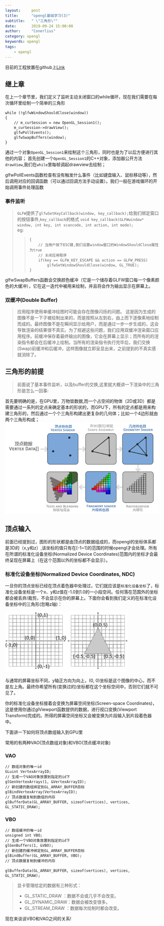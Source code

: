 ```yaml
---
layout:     post
title:      "opengl基础学习(3)"
subtitle:   " \"三角形\""
date:       2019-09-24 15:00:00
author:     "Conerlius"
category: opengl
keywords: opengl
tags:
    - opengl
---
```


目前的工程放置在github上[Link](https://github.com/Conerlius/LearnOpenGL)

## 继上章
在上一个章节里，我们定义了监听主动关闭窗口的while循环，现在我们需要在每次循环里绘制一个简单的三角形

```
while (!glfwWindowShouldClose(window))
{
    // m_curSession = new OpenGL_Session1();
	m_curSession->drawView();
    glfwPollEvents();
	glfwSwapBuffers(window);
}
```
通过一个对象`OpenGL_Session1`来绘制这个三角形，同时也是为了以后方便进行其他的内容；
首先创建一个`OpenGL_Session1`的C++对象，添加器公开方法`drawView`,我们在`while`里每帧调起drawview去绘制；

glfwPollEvents函数检查有没有触发什么事件（比如键盘输入、鼠标移动等），然后调用对应的回调函数（可以通过回调方法手动设置）。我们一般在游戏循环的开始调用事件处理函数

### 事件监听
> `GLFW`提供了`glfwSetKeyCallback(window, key_callback);`给我们绑定窗口的按钮事件,`key_callback`的格式 `void key_callback(GLFWwindow* window, int key, int scancode, int action, int mode);` <br>
> eg:
>> ```void key_callback(GLFWwindow* window, int key, int scancode, int >> action, int mode)
>> {
>>     // 当用户按下ESC键,我们设置window窗口的WindowShouldClose属性为true
>>     // 关闭应用程序
>>     if(key == GLFW_KEY_ESCAPE && action == GLFW_PRESS)
>>         glfwSetWindowShouldClose(window, GL_TRUE);
>> }
>> ```

glfwSwapBuffers函数会交换颜色缓冲（它是一个储存着GLFW窗口每一个像素颜色的大缓冲），它在这一迭代中被用来绘制，并且将会作为输出显示在屏幕上。

### 双缓冲(Double Buffer)

> 应用程序使用单缓冲绘图时可能会存在图像闪烁的问题。 这是因为生成的图像不是一下子被绘制出来的，而是按照从左到右，由上而下逐像素地绘制而成的。最终图像不是在瞬间显示给用户，而是通过一步一步生成的，这会导致渲染的结果很不真实。为了规避这些问题，我们应用双缓冲渲染窗口应用程序。前缓冲保存着最终输出的图像，它会在屏幕上显示；而所有的的渲染指令都会在后缓冲上绘制。当所有的渲染指令执行完毕后，我们交换(Swap)前缓冲和后缓冲，这样图像就立即呈显出来，之前提到的不真实感就消除了。

## 三角形的前提
> 前面说了基本事件监听，以及buffer的交换,这里就大概讲一下渲染中的三角形是怎么一回事:

首先要明确的是，在GPU里，万物皆数据,而一个占空间的物体（2D或3D）都是需要通过一系列的定点来确定基本的形状的，而GPU下，所有的定点都是用来构建三角形的，然后通过一个个三角形构建出更复杂的几何体；比如一个4边形就由两个三角形构成；<br>
![png](/images/OpenGL/opengl_3_pipeline.png)

## 顶点输入
前面已经提到过，图形的形状都是由顶点的数据组成的，而opengl的坐标体系都是3D的（x,y和z）,该坐标的值只有在[-1~1]的范围的时候opengl才会处理。所有在所谓的标准化设备坐标(Normalized Device Coordinates)范围内的坐标才会最终呈现在屏幕上（在这个范围以外的坐标都不会显示）。

### 标准化设备坐标(Normalized Device Coordinates, NDC)
一旦你的顶点坐标已经在顶点着色器中处理过，它们就应该是`标准化设备坐标`了，标准化设备坐标是一个x、y和z值在-1.0到1.0的一小段空间。任何落在范围外的坐标都会被丢弃/裁剪，不会显示在你的屏幕上。下面你会看到我们定义的在标准化设备坐标中的三角形(忽略z轴)：

![png](/images/OpenGL/opengl_3_ndc.png)

与通常的屏幕坐标不同，y轴正方向为向上，(0, 0)坐标是这个图像的中心，而不是左上角。最终你希望所有(变换过的)坐标都在这个坐标空间中，否则它们就不可见了。

你的标准化设备坐标接着会变换为屏幕空间坐标(Screen-space Coordinates)，这是使用你通过glViewport函数提供的数据，进行视口变换(Viewport Transform)完成的。所得的屏幕空间坐标又会被变换为片段输入到片段着色器中。

下面讲一下如何将顶点数组输入到GPU里

常用的有两种VAO(顶点数组对象)和VBO(顶点缓冲对象)

### VAO
```
// 数组对象的唯一id
GLuint VertexArrayID;
// 生成一个VAO对象放置到指定的id下
glGenVertexArrays(1, &VertexArrayID);
// 新创建的数组绑定到GL_ARRAY_BUFFER目标
glBindVertexArray(VertexArrayID);
// 顶点数据复制到数组的内存
glBufferData(GL_ARRAY_BUFFER, sizeof(vertices), vertices, GL_STATIC_DRAW);
```

### VBO
```
// 数组缓冲的唯一id
unsigned int VBO;
// 生成一个VBO对象放置到指定的id下
glGenBuffers(1, &VBO);
// 新创建的缓冲绑定到GL_ARRAY_BUFFER目标
glBindBuffer(GL_ARRAY_BUFFER, VBO); 
// 顶点数据复制到缓冲的内存

glBufferData(GL_ARRAY_BUFFER, sizeof(vertices), vertices, GL_STATIC_DRAW);
```

> 显卡管理给定的数据有三种形式：
>
> - GL_STATIC_DRAW ：数据不会或几乎不会改变。
> - GL_DYNAMIC_DRAW：数据会被改变很多。
> - GL_STREAM_DRAW ：数据每次绘制时都会改变。

现在来谈谈VBO和VAO之间的关系!